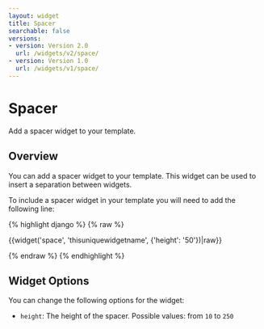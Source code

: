 ```yaml
---
layout: widget
title: Spacer
searchable: false
versions:
- version: Version 2.0
  url: /widgets/v2/space/
- version: Version 1.0
  url: /widgets/v1/space/
---
```


# Spacer

Add a spacer widget to your template.

## Overview

You can add a spacer widget to your template. This widget can be used to insert a separation between widgets.

To include a spacer widget in your template you will need to add the following line:

{% highlight django %}
{% raw %}

  {{widget('space', 'thisuniquewidgetname', {'height': '50'})|raw}}

{% endraw %}
{% endhighlight %}

## Widget Options

You can change the following options for the widget:

* ```height```: The height of the spacer. Possible values: from ```10``` to ```250```
